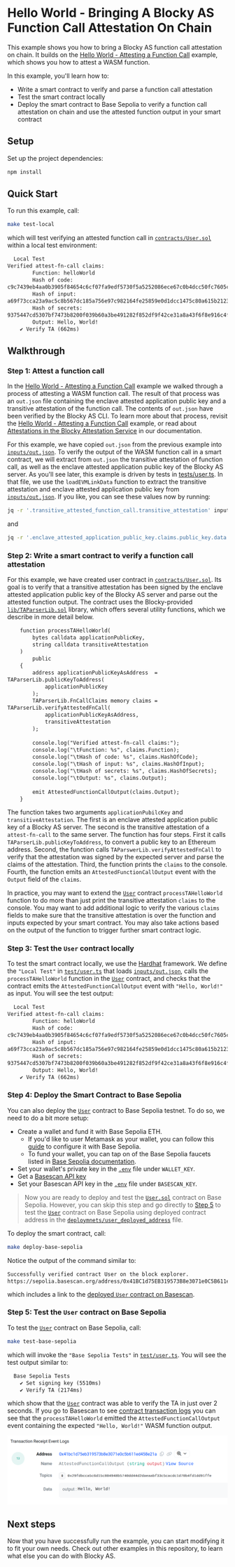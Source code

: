 # Hello World - Bringing A Blocky AS Function Call Attestation On Chain

This example shows you how to bring a Blocky AS function call attestation
on chain. It builds on the 
[Hello World - Attesting a Function Call](../hello_world_attest_fn_call)
example, which shows you how to attest a WASM function.

In this example, you'll learn how to:

- Write a smart contract to verify and parse a function call attestation
- Test the smart contract locally
- Deploy the smart contract to Base Sepolia to verify a function call
  attestation on chain and use the attested function output in your smart
  contract

## Setup

Set up the project dependencies:

```bash
npm install
```

## Quick Start

To run this example, call:

```bash
make test-local
```

which will test verifying an attested function call in 
[`contracts/User.sol`](contracts/User.sol) 
within a local test environment:

```
  Local Test
Verified attest-fn-call claims:
        Function: helloWorld
        Hash of code: c9c7439eb4aa0b3905f84654c6cf07fa9edf5730f5a5252086ece67c0b4dcc50fc7605cae70849799124aaf87332ab2a31bb1b7b9bdb52233ef4850899ebd15a
        Hash of input: a69f73cca23a9ac5c8b567dc185a756e97c982164fe25859e0d1dcc1475c80a615b2123af1f5f94c11e3e9402c3ac558f500199d95b6d3e301758586281dcd26
        Hash of secrets: 9375447cd5307bf7473b8200f039b60a3be491282f852df9f42ce31a8a43f6f8e916c4f8264e7d233add48746a40166eec588be8b7b9b16a5eb698d4c3b06e00
        Output: Hello, World!
    ✔ Verify TA (662ms)
```

## Walkthrough

### Step 1: Attest a function call

In the [Hello World - Attesting a Function Call](../hello_world_attest_fn_call)
example we walked through a process of attesting a WASM function call. 
The result of that process was an `out.json` file containing the enclave attested 
application public key and a transitive attestation of the function call.
The contents of `out.json` have been verified by the Blocky AS CLI. 
To learn more about that process, revisit the
[Hello World - Attesting a Function Call](../hello_world_attest_fn_call)
example, or read about
[Attestations in the Blocky Attestation Service](https://blocky-docs.redocly.app/v0.1.0-beta.4/attestation-service/concepts#attestations-in-the-blocky-attestation-service)
in our documentation.

For this example, we have copied `out.json` from the previous example into
[`inputs/out.json`](inputs/out.json).
To verify the output of the WASM function call in a smart contract, we will
extract from `out.json` the transitive attestation of function call, as well as
the enclave attested application public key of the Blocky AS server. As you'll
see later, this example is driven by tests in
[tests/user.ts](test/user.ts). In that file, we use the `loadEVMLinkData`
function to extract the transitive attestation and enclave attested application
public key from [`inputs/out.json`](inputs/out.json). If you like, you can see
these values now by running:

```bash
jq -r '.transitive_attested_function_call.transitive_attestation' inputs/out.json
```
and

```bash
jq -r '.enclave_attested_application_public_key.claims.public_key.data' inputs/out.json
```

### Step 2: Write a smart contract to verify a function call attestation

For this example, we have created user contract in 
[`contracts/User.sol`](contracts/User.sol).
Its goal is to verify that a transitive attestation has
been signed by the enclave attested application public key of the Blocky AS
server and parse out the attested function output. 
The contract uses the Blocky-provided
[`lib/TAParserLib.sol`](lib/TAParserLib.sol) library, which offers
several utility functions, which we describe in more detail below.

```solidity
    function processTAHelloWorld(
        bytes calldata applicationPublicKey,
        string calldata transitiveAttestation
    )
        public
    {
        address applicationPublicKeyAsAddress  = TAParserLib.publicKeyToAddress(
            applicationPublicKey
        );
        TAParserLib.FnCallClaims memory claims = TAParserLib.verifyAttestedFnCall(
            applicationPublicKeyAsAddress,
            transitiveAttestation
        );

        console.log("Verified attest-fn-call claims:");
        console.log("\tFunction: %s", claims.Function);
        console.log("\tHash of code: %s", claims.HashOfCode);
        console.log("\tHash of input: %s", claims.HashOfInput);
        console.log("\tHash of secrets: %s", claims.HashOfSecrets);
        console.log("\tOutput: %s", claims.Output);

        emit AttestedFunctionCallOutput(claims.Output);
    }
```

The function takes two arguments `applicationPubilcKey` and
`transitiveAttestation`. The first is an enclave attested application public
key of a Blocky AS server.  The second is the transitive attestation of a
`attest-fn-call` to the same server. The function has four steps. First it
calls `TAParserLib.publicKeyToAddress`, to convert a public key to an Ethereum
address. Second, the function calls `TAParswerLib.verifyAttestedFnCall` to
verify that the attestation was signed by the expected server and parse the
claims of the attestation. Third, the function prints the `claims` to the
console. Fourth, the function emits an `AttestedFunctionCallOutput` event with
the `Output` field of the `claims`.

In practice, you may want to extend the [`User`](contracts/User.sol)
contract `processTAHelloWorld` function to do more than just print the
transitive attestation `claims` to the console. You may want to add additional
logic to verify the various `claims` fields to make sure that the transitive
attestation is over the function and inputs expected by your smart contract. You
may also take actions based on the output of the function to trigger further
smart contract logic.

### Step 3: Test the `User` contract locally

To test the smart contract locally, we use the
[Hardhat](https://hardhat.org/) framework. We define the `"Local Test"` in
[`test/user.ts`](test/user.ts) that loads
[`inputs/out.json`](inputs/out.json), calls the `processTAHelloWorld` function
in the [`User`](contracts/User.sol) contract, and checks that the contract
emits the `AttestedFunctionCallOutput` event with `"Hello, World!"` as input.
You will see the test output:

```
  Local Test
Verified attest-fn-call claims:
        Function: helloWorld
        Hash of code: c9c7439eb4aa0b3905f84654c6cf07fa9edf5730f5a5252086ece67c0b4dcc50fc7605cae70849799124aaf87332ab2a31bb1b7b9bdb52233ef4850899ebd15a
        Hash of input: a69f73cca23a9ac5c8b567dc185a756e97c982164fe25859e0d1dcc1475c80a615b2123af1f5f94c11e3e9402c3ac558f500199d95b6d3e301758586281dcd26
        Hash of secrets: 9375447cd5307bf7473b8200f039b60a3be491282f852df9f42ce31a8a43f6f8e916c4f8264e7d233add48746a40166eec588be8b7b9b16a5eb698d4c3b06e00
        Output: Hello, World!
    ✔ Verify TA (662ms)
```

### Step 4: Deploy the Smart Contract to Base Sepolia

You can also deploy the [`User`](contracts/User.sol) contract to Base
Sepolia testnet. To do so, we need to do a bit more setup:

- Create a wallet and fund it with Base Sepolia ETH.
  - If you'd like to user Metamask as your wallet, you can follow this
    [guide](https://getblock.io/blog/add-base-sepolia-testnet-metamask/)
    to configure it with Base Sepolia.
  - To fund your wallet, you can tap on of the Base Sepolia faucets listed in
      [Base Sepolia documentation](https://docs.base.org/chain/network-faucets).
- Set your wallet's private key in the [`.env`](.env) file under `WALLET_KEY`.
- Get a
  [Basescan API key](https://docs.basescan.org/getting-started/viewing-api-usage-statistics#creating-an-api-key)
- Set your Basescan API key in the [`.env`](.env) file under `BASESCAN_KEY`.

> Now you are ready to deploy and test the [ `User.sol`](contracts/User.sol) 
> contract on Base Sepolia. However, you can skip this step and go directly to
> [Step 5](#step-5-test-the-user-contract-on-base-sepolia) to test the
> [`User`](contracts/User.sol) contract on Base Sepolia using
> deployed contract address in the
> [`deploymnets/user_deployed_address`](deployments/user_deployed_address)
> file.

To deploy the smart contract, call:

```bash
make deploy-base-sepolia
```

Notice the output of the command similar to: 

```
Successfully verified contract User on the block explorer.
https://sepolia.basescan.org/address/0x41BC1d75EB319573B8e3071e0C5B611eD458e21a#code
```

which includes a link to the 
[deployed `User` contract on Basescan](https://sepolia.basescan.org/address/0x41BC1d75EB319573B8e3071e0C5B611eD458e21a).

### Step 5: Test the `User` contract on Base Sepolia

To test the [`User`](contracts/User.sol) contract on Base Sepolia, call:

```bash
make test-base-sepolia
```

which will invoke the `"Base Sepolia Tests"` in [`test/user.ts`](test/user.ts).
You will see the test output similar to:

```
  Base Sepolia Tests
    ✔ Set signing key (5510ms)
    ✔ Verify TA (2174ms)
```

which show that the [`User`](contracts/User.sol) contract was able to
verify the TA in just over 2 seconds.
If you go to Basescan to see 
[contract transaction logs](https://sepolia.basescan.org/tx/0x82eb1d2cd500a1e236678a04f9ee8361e2fda11224d0791612ae2244d294bf78#eventlog)
you can see that the `processTAHelloWorld` emitted the
`AttestedFunctionCallOutput` event containing the expected `"Hello, World!"` 
WASM function output.

![Transaction Logs](images/transaction_logs.png)


## Next steps

Now that you have successfully run the example, you can start modifying it to
fit your own needs. Check out other examples in this repository, to learn what
else you can do with Blocky AS.
